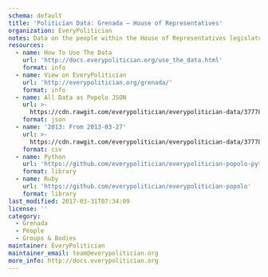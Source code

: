 ```yaml
---
schema: default
title: 'Politician Data: Grenada — House of Representatives'
organization: EveryPolitician
notes: Data on the people within the House of Representatives legislature of Grenada.
resources:
  - name: How To Use The Data
    url: 'http://docs.everypolitician.org/use_the_data.html'
    format: info
  - name: View on EveryPolitician
    url: 'http://everypolitician.org/grenada/'
    format: info
  - name: All Data as Popolo JSON
    url: >-
      https://cdn.rawgit.com/everypolitician/everypolitician-data/377789dd25eb8e0298156f2ac65bdc6736aa7e04/data/Grenada/House_of_Representatives/ep-popolo-v1.0.json
    format: json
  - name: '2013: From 2013-03-27'
    url: >-
      https://cdn.rawgit.com/everypolitician/everypolitician-data/377789dd25eb8e0298156f2ac65bdc6736aa7e04/data/Grenada/House_of_Representatives/term-2013.csv
    format: csv
  - name: Python
    url: 'https://github.com/everypolitician/everypolitician-popolo-python'
    format: library
  - name: Ruby
    url: 'https://github.com/everypolitician/everypolitician-popolo'
    format: library
last_modified: 2017-03-31T07:34:09
license: ''
category:
  - Grenada
  - People
  - Groups & Bodies
maintainer: EveryPolitician
maintainer_email: team@everypolitician.org
more_info: http://docs.everypolitician.org
---
```

